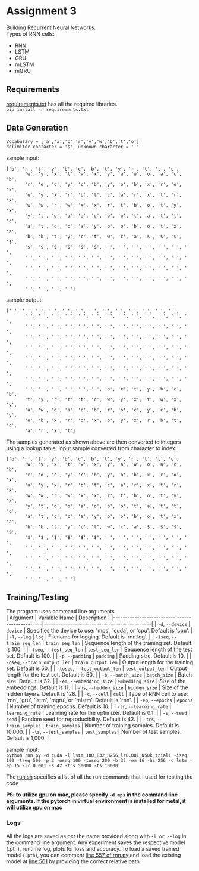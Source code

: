 # Assignment 3

Building Recurrent Neural Networks. </br>
Types of RNN cells: </br>
- RNN
- LSTM
- GRU
- mLSTM
- mGRU

## Requirements
[requirements.txt](./requirements.txt) has all the required libraries. </br>
`pip install -r requirements.txt`


## Data Generation
`Vocabulary = ['a','x','c','r','y','w','b','t','o']` </br>
`delimiter character = '$', unknown character = ' '` </br>

sample input:  </br>
```
['b', 'r', 't', 'y', 'b', 'c', 'b', 't', 'y', 'r', 't', 't', 'c',
       'w', 'y', 'x', 't', 'w', 'x', 'y', 'a', 'w', 'o', 'a', 'c', 'b',
       'r', 'o', 'c', 'y', 'c', 'b', 'y', 'o', 'b', 'x', 'r', 'o', 'x',
       'o', 'y', 'x', 'r', 'b', 't', 'c', 'a', 'r', 'x', 't', 'r', 'x',
       'w', 'w', 'r', 'w', 'x', 'x', 'r', 't', 'b', 'o', 't', 'y', 'x',
       'y', 't', 'o', 'o', 'a', 'o', 'b', 'o', 't', 'a', 't', 't', 'c',
       'a', 't', 'c', 'c', 'a', 'y', 'b', 'o', 'b', 'o', 't', 'x', 'a',
       'b', 'b', 't', 'y', 'c', 't', 'w', 'c', 'a', '$', '$', '$', '$',
       '$', '$', '$', '$', '$', '$', ' ', ' ', ' ', ' ', ' ', ' ', ' ',
       ' ', ' ', ' ', ' ', ' ', ' ', ' ', ' ', ' ', ' ', ' ', ' ', ' ',
       ' ', ' ', ' ', ' ', ' ', ' ', ' ', ' ', ' ', ' ', ' ', ' ', ' ',
       ' ', ' ', ' ', ' ', ' ', ' ', ' ', ' ', ' ', ' ', ' ', ' ', ' ',
       ' ', ' ', ' ', ' ']
```

sample output: </br>
```
[' ', ' ', ' ', ' ', ' ', ' ', ' ', ' ', ' ', ' ', ' ', ' ', ' ',
       ' ', ' ', ' ', ' ', ' ', ' ', ' ', ' ', ' ', ' ', ' ', ' ', ' ',
       ' ', ' ', ' ', ' ', ' ', ' ', ' ', ' ', ' ', ' ', ' ', ' ', ' ',
       ' ', ' ', ' ', ' ', ' ', ' ', ' ', ' ', ' ', ' ', ' ', ' ', ' ',
       ' ', ' ', ' ', ' ', ' ', ' ', ' ', ' ', ' ', ' ', ' ', ' ', ' ',
       ' ', ' ', ' ', ' ', ' ', ' ', ' ', ' ', ' ', ' ', ' ', ' ', ' ',
       ' ', ' ', ' ', ' ', ' ', ' ', ' ', ' ', ' ', ' ', ' ', ' ', ' ',
       ' ', ' ', ' ', ' ', ' ', ' ', ' ', ' ', ' ', ' ', ' ', ' ', ' ',
       ' ', ' ', ' ', ' ', ' ', ' ', 'b', 'r', 't', 'y', 'b', 'c', 'b',
       't', 'y', 'r', 't', 't', 'c', 'w', 'y', 'x', 't', 'w', 'x', 'y',
       'a', 'w', 'o', 'a', 'c', 'b', 'r', 'o', 'c', 'y', 'c', 'b', 'y',
       'o', 'b', 'x', 'r', 'o', 'x', 'o', 'y', 'x', 'r', 'b', 't', 'c',
       'a', 'r', 'x', 't']
```

The samples generated as shown above are then converted to integers using a lookup table. 
input sample converted from character to index: </br>
```
['b', 'r', 't', 'y', 'b', 'c', 'b', 't', 'y', 'r', 't', 't', 'c',
       'w', 'y', 'x', 't', 'w', 'x', 'y', 'a', 'w', 'o', 'a', 'c', 'b',
       'r', 'o', 'c', 'y', 'c', 'b', 'y', 'o', 'b', 'x', 'r', 'o', 'x',
       'o', 'y', 'x', 'r', 'b', 't', 'c', 'a', 'r', 'x', 't', 'r', 'x',
       'w', 'w', 'r', 'w', 'x', 'x', 'r', 't', 'b', 'o', 't', 'y', 'x',
       'y', 't', 'o', 'o', 'a', 'o', 'b', 'o', 't', 'a', 't', 't', 'c',
       'a', 't', 'c', 'c', 'a', 'y', 'b', 'o', 'b', 'o', 't', 'x', 'a',
       'b', 'b', 't', 'y', 'c', 't', 'w', 'c', 'a', '$', '$', '$', '$',
       '$', '$', '$', '$', '$', '$', ' ', ' ', ' ', ' ', ' ', ' ', ' ',
       ' ', ' ', ' ', ' ', ' ', ' ', ' ', ' ', ' ', ' ', ' ', ' ', ' ',
       ' ', ' ', ' ', ' ', ' ', ' ', ' ', ' ', ' ', ' ', ' ', ' ', ' ',
       ' ', ' ', ' ', ' ', ' ', ' ', ' ', ' ', ' ', ' ', ' ', ' ', ' ',
       ' ', ' ', ' ', ' ']
```

## Training/Testing
The program uses command line arguments </br>
| Argument                 | Variable Name       | Description                                 |
|--------------------------|---------------------|---------------------------------------------|
| `-d`, `--device`         | `device`            | Specifies the device to use: 'mps', 'cuda', or 'cpu'. Default is 'cpu'. |
| `-l`, `--log`            | `log`               | Filename for logging. Default is 'rnn.log'. |
| `-iseq`, `--train_seq_len` | `train_seq_len`     | Sequence length of the training set. Default is 100. |
| `-tseq`, `--test_seq_len` | `test_seq_len`      | Sequence length of the test set. Default is 100. |
| `-p`, `--padding`        | `padding`           | Padding size. Default is 10.                |
| `-oseq`, `--train_output_len` | `train_output_len` | Output length for the training set. Default is 50. |
| `-toseq`, `--test_output_len` | `test_output_len`  | Output length for the test set. Default is 50. |
| `-b`, `--batch_size`     | `batch_size`        | Batch size. Default is 32.                  |
| `-em`, `--embedding_size` | `embedding_size`    | Size of the embeddings. Default is 11.      |
| `-hs`, `--hidden_size`   | `hidden_size`       | Size of the hidden layers. Default is 128.  |
| `-c`, `--cell`           | `cell`              | Type of RNN cell to use: 'rnn', 'gru', 'lstm', 'mgru', or 'mlstm'. Default is 'rnn'. |
| `-ep`, `--epochs`        | `epochs`            | Number of training epochs. Default is 10.   |
| `-lr`, `--learning_rate` | `learning_rate`     | Learning rate for the optimizer. Default is 0.1. |
| `-s`, `--seed`           | `seed`              | Random seed for reproducibility. Default is 42. |
| `-trs`, `--train_samples` | `train_samples`     | Number of training samples. Default is 10,000. |
| `-ts`, `--test_samples`  | `test_samples`      | Number of test samples. Default is 1,000.   |

sample input: </br>
`python rnn.py -d cuda -l lstm_100_E32_H256_lr0.001_N50k_trial1 -iseq 100 -tseq 500 -p 3 -oseq 100 -toseq 200 -b 32 -em 16 -hs 256 -c lstm -ep 15 -lr 0.001 -s 42 -trs 50000 -ts 10000` </br>

The [run.sh](./run.sh) specifies a list of all the run commands that I used for testing the code

**PS: to utilize gpu on mac, please specify `-d mps` in the command line arguments. If the pytorch in virtual environment is installed for metal, it will utilize gpu on mac**

### Logs
All the logs are saved as per the name provided along with `-l or --log` in the command line argument. Any experiment saves the respective model (.pth), runtime log, plots for loss and accuracy. To load a saved trained model (`.pth`), you can comment [line 557 of rnn.py](rnn.py#L557) and load the existing model at [line 561](rnn.py#L561) by providing the correct relative path.

